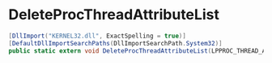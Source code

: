 # DeleteProcThreadAttributeList

```csharp
[DllImport("KERNEL32.dll", ExactSpelling = true)]
[DefaultDllImportSearchPaths(DllImportSearchPath.System32)]
public static extern void DeleteProcThreadAttributeList(LPPROC_THREAD_ATTRIBUTE_LIST lpAttributeList);
```
